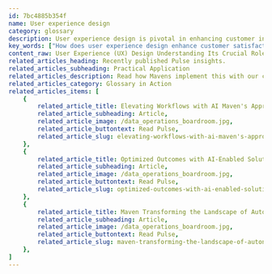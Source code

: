 ```yaml
---
id: 7bc4885b354f
name: User experience design
category: glossary
description: User experience design is pivotal in enhancing customer interaction with digital platforms, fostering satisfaction, and driving business growth through a focus on customer needs and personalized experiences.
key_words: ["How does user experience design enhance customer satisfaction?", "What is the impact of UX design on customer loyalty and retention?", "How can effective UX design improve business growth?", "What are the signs that a business needs to improve its UX design?", "How do chatbots improve the user experience in modern applications?", "What role does machine learning play in evolving UX design?", "How can visual aids enhance interactions in user experience design?", "What are the benefits of hyper-personalization in UX design?", "How does UX design contribute to increased sales and cross-selling?", "What are the best practices for creating a seamless UX design?"]
content_raw: User Experience (UX) Design Understanding Its Crucial Role in Business Success At Maven Technologies, we view User Experience (UX) Design as crucial in defining, optimizing, and personalizing customer interactions with applications, websites, products, or services. It is more than just about aesthetics; it is about creating an environment that fosters seamless interactions and satisfaction, enabling customers to engage with your business whenever, wherever, and however they choose. An effective UX design focuses on the customer's needs, in turn driving satisfaction, engagement, retention, and loyalty — all key factors contributing towards business growth. Furthermore, it allows for hyper-personalization of customer experiences, leading to increased cross-selling, upselling, and overall sales. So, how do you know if you need to improve your UX? Signs such as a high bounce rate, frustrated customers due to impersonal interactions or limited channels of engagement, ineffective hand-off between different customer service channels, and inability to share valuable customer insights throughout the business all indicate that your UX needs refining. A standout example of a tool enhancing the modern user experience is the appropriately designed chatbot. These intelligent tools specialize in specific tasks and provide intuitive, minimalistic interactions. Over time, using technologies such as neural networks and machine learning, they learn, evolve, and offer personalized interactions. Incorporating visual aids like quick access buttons and images dramatically improve customer interactions. These help chatbots provide accurate, rapid responses, and ultimately, a superior user experience. At Maven Technologies, we believe in harnessing the power of UX Design to deliver what customers want precisely when and how they want it. We bring you the benefit of our experience in implementing advanced technologies to map and improve customer experiences, ensuring your business reaps the rewards of customer satisfaction and increased revenue. With our help, you can unlock productivity and propel your business into a thriving, modern world.
related_articles_heading: Recently published Pulse insights.
related_articles_subheading: Practical Application
related_articles_description: Read how Mavens implement this with our clients.
related_articles_category: Glossary in Action
related_articles_items: [
	{
		related_article_title: Elevating Workflows with AI Maven's Approach,
		related_article_subheading: Article,
		related_article_image: /data_operations_boardroom.jpg,
		related_article_buttontext: Read Pulse,
		related_article_slug: elevating-workflows-with-ai-maven's-approach
	},
	{
		related_article_title: Optimized Outcomes with AI-Enabled Solutions,
		related_article_subheading: Article,
		related_article_image: /data_operations_boardroom.jpg,
		related_article_buttontext: Read Pulse,
		related_article_slug: optimized-outcomes-with-ai-enabled-solutions
	},
	{
		related_article_title: Maven Transforming the Landscape of Autonomous Vehicles,
		related_article_subheading: Article,
		related_article_image: /data_operations_boardroom.jpg,
		related_article_buttontext: Read Pulse,
		related_article_slug: maven-transforming-the-landscape-of-autonomous-vehicles
	},
]
---
```

